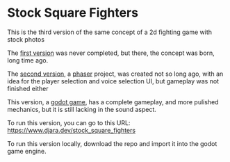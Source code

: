 # Stock Square Fighters

This is the third version of the same concept of a 2d fighting game with stock photos

The [first version](https://github.com/juandjara/stock-square-fighters) was never completed, but there, the concept was born, long time ago.

The [second version](https://github.com/juandjara/stock-square-fighters-2), a [phaser](https://phaser.io) project, was created not so long ago, with an idea for the player selection and voice selection UI, but gameplay was not finished either

This version, a [godot game](https://godotengine.org/), has a complete gameplay, and more pulished mechanics, but it is still lacking in the sound aspect.

To run this version, you can go to this URL: https://www.djara.dev/stock_square_fighters

To run this version locally, download the repo and import it into the godot game engine.
